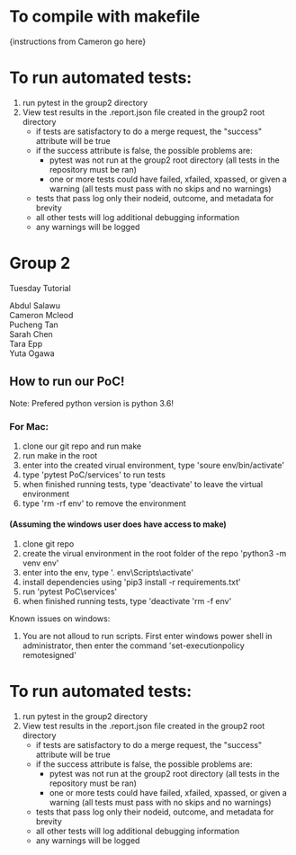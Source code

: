 # To compile with makefile 
{instructions from Cameron go here}

# To run automated tests:
1. run pytest in the group2 directory
2. View test results in the .report.json file created in the group2 root directory
    - if tests are satisfactory to do a merge request, the "success" attribute will be true
    - if the success attribute is false, the possible problems are:
        - pytest was not run at the group2 root directory (all tests in the repository must be ran)
        - one or more tests could have failed, xfailed, xpassed, or given a warning (all tests must pass with no skips and no warnings)
    - tests that pass log only their nodeid, outcome, and metadata for brevity
    - all other tests will log additional debugging information
    - any warnings will be logged
    
# Group 2

Tuesday Tutorial

Abdul Salawu  
Cameron Mcleod  
Pucheng Tan  
Sarah Chen  
Tara Epp  
Yuta Ogawa


## How to run our PoC!

Note: Prefered python version is python 3.6!

### For Mac:

1. clone our git repo and run make
2. run make in the root
3. enter into the created virual environment, type 'soure env/bin/activate'
4. type 'pytest PoC/services' to run tests
5. when finished running tests, type 'deactivate' to leave the virtual environment
6. type 'rm -rf env' to remove the environment

#### (Assuming the windows user does have access to make)

1. clone git repo
2. create the virual environment in the root folder of the repo 'python3 -m venv env'
3. enter into the env, type '. env\Scripts\activate'
4. install dependencies using 'pip3 install -r requirements.txt'
5. run 'pytest PoC\services'
6. when finished running tests, type 'deactivate 'rm -f env'

Known issues on windows:

1. You are not alloud to run scripts. First enter windows power shell in administrator, then enter the command 'set-executionpolicy remotesigned'

# To run automated tests:
1. run pytest in the group2 directory
2. View test results in the .report.json file created in the group2 root directory
    - if tests are satisfactory to do a merge request, the "success" attribute will be true
    - if the success attribute is false, the possible problems are:
        - pytest was not run at the group2 root directory (all tests in the repository must be ran)
        - one or more tests could have failed, xfailed, xpassed, or given a warning (all tests must pass with no skips and no warnings)
    - tests that pass log only their nodeid, outcome, and metadata for brevity
    - all other tests will log additional debugging information
    - any warnings will be logged

